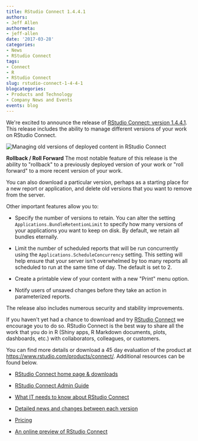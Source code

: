 ```yaml
---
title: RStudio Connect 1.4.4.1
authors:
- Jeff Allen
authormeta: 
- jeff-allen
date: '2017-03-28'
categories:
- News
- RStudio Connect
tags:
- Connect
- R
- RStudio Connect
slug: rstudio-connect-1-4-4-1
blogcategories:
- Products and Technology
- Company News and Events
events: blog
---
```



We're excited to announce the release of [RStudio Connect: version 1.4.4.1](https://www.rstudio.com/products/connect/). This release includes the ability to manage different versions of your work on RStudio Connect.

![Managing old versions of deployed content in RStudio Connect](https://rstudioblog.files.wordpress.com/2017/03/screen-shot-2017-03-27-at-4-55-53-pm.png)

**Rollback / Roll Forward**
The most notable feature of this release is the ability to "rollback" to a previously deployed version of your work or "roll forward" to a more recent version of your work.

You can also download a particular version, perhaps as a starting place for a new report or application, and delete old versions that you want to remove from the server.

Other important features allow you to:

  * Specify the number of versions to retain. You can alter the setting `Applications.BundleRetentionLimit` to specify how many versions of your applications you want to keep on disk. By default, we retain all bundles eternally.

  * Limit the number of scheduled reports that will be run concurrently using the `Applications.ScheduleConcurrency` setting. This setting will help ensure that your server isn't overwhelmed by too many reports all scheduled to run at the same time of day. The default is set to 2.

  * Create a printable view of your content with a new "Print" menu option.

  * Notify users of unsaved changes before they take an action in parameterized reports.

The release also includes numerous security and stability improvements.

If you haven't yet had a chance to download and try [RStudio Connect](https://rstudio.com/products/connect) we encourage you to do so. RStudio Connect is the best way to share all the work that you do in R (Shiny apps, R Markdown documents, plots, dashboards, etc.) with collaborators, colleagues, or customers.

You can find more details or download a 45 day evaluation of the product at <https://www.rstudio.com/products/connect/>. Additional resources can be found below.

  * [RStudio Connect home page & downloads](https://www.rstudio.com/products/connect/)

  * [RStudio Connect Admin Guide](http://docs.rstudio.com/connect/admin/)

  * [What IT needs to know about RStudio Connect](https://www.rstudio.com/wp-content/uploads/2016/01/RSC-IT-Q-and-A.pdf)

  * [Detailed news and changes between each version](http://docs.rstudio.com/connect/news/)

  * [Pricing](https://www.rstudio.com/pricing/#ConnectPricing)

  * [An online preview of RStudio Connect](https://beta.rstudioconnect.com/connect/)

